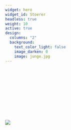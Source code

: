 ```yaml
---
widget: hero
widget_id: Stoerer
headless: true
weight: 10
active: true
design:
  columns: "2"
  background:
    text_color_light: false
    image_darken: 0
    image: junge.jpg
---
```

<br>

<br>

<br>

<br>

<br>

<br>

<br>

<br>

<br>

![](junge.jpg)
